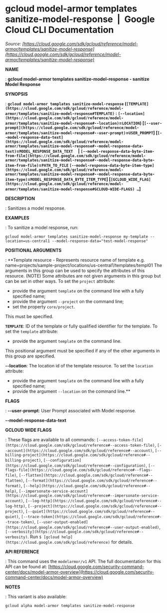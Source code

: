# gcloud model-armor templates sanitize-model-response  |  Google Cloud CLI Documentation

*Source: [https://cloud.google.com/sdk/gcloud/reference/model-armor/templates/sanitize-model-response](https://cloud.google.com/sdk/gcloud/reference/model-armor/templates/sanitize-model-response)*

**NAME**

: **gcloud model-armor templates sanitize-model-response - sanitize Model Response**

**SYNOPSIS**

: **`gcloud model-armor templates sanitize-model-response` (`[TEMPLATE](https://cloud.google.com/sdk/gcloud/reference/model-armor/templates/sanitize-model-response#TEMPLATE)` : `[--location](https://cloud.google.com/sdk/gcloud/reference/model-armor/templates/sanitize-model-response#--location)`=`LOCATION`) [`[--user-prompt](https://cloud.google.com/sdk/gcloud/reference/model-armor/templates/sanitize-model-response#--user-prompt)`=`USER_PROMPT`] [`[--model-response-data-text](https://cloud.google.com/sdk/gcloud/reference/model-armor/templates/sanitize-model-response#--model-response-data-text)`=`MODEL_RESPONSE_DATA_TEXT`     | `[--model-response-data-byte-item-from-file](https://cloud.google.com/sdk/gcloud/reference/model-armor/templates/sanitize-model-response#--model-response-data-byte-item-from-file)`=`PATH_TO_FILE` `[--model-response-data-byte-item-type](https://cloud.google.com/sdk/gcloud/reference/model-armor/templates/sanitize-model-response#--model-response-data-byte-item-type)`=`MODEL_RESPONSE_DATA_BYTE_ITEM_TYPE`] [`[GCLOUD_WIDE_FLAG](https://cloud.google.com/sdk/gcloud/reference/model-armor/templates/sanitize-model-response#GCLOUD-WIDE-FLAGS) …`]**

**DESCRIPTION**

: Sanitizes a model response.

**EXAMPLES**

: To sanitize a model response, run:
```
gcloud model-armor templates sanitize-model-response my-template --location=us-central1 --model-response-data="test-model-response"
```

**POSITIONAL ARGUMENTS**

: **Template resource - Represents resource name of template e.g.
name=projects/sample-project/locations/us-central1/templates/templ01 The
arguments in this group can be used to specify the attributes of this resource.
(NOTE) Some attributes are not given arguments in this group but can be set in
other ways.
To set the `project` attribute:

- provide the argument `template` on the command line with a fully
specified name;
- provide the argument `--project` on the command line;
- set the property `core/project`.

This must be specified.

**`TEMPLATE`**:
ID of the template or fully qualified identifier for the template.
To set the `template` attribute:

- provide the argument `template` on the command line.

This positional argument must be specified if any of the other arguments in this
group are specified.

**--location**:
The location id of the template resource.
To set the `location` attribute:

- provide the argument `template` on the command line with a fully
specified name;
- provide the argument `--location` on the command line.**

**FLAGS**

: **--user-prompt**:
User Prompt associated with Model response.

**--model-response-data-text**

**GCLOUD WIDE FLAGS**

: These flags are available to all commands: `[--access-token-file](https://cloud.google.com/sdk/gcloud/reference#--access-token-file)`,
`[--account](https://cloud.google.com/sdk/gcloud/reference#--account)`, `[--billing-project](https://cloud.google.com/sdk/gcloud/reference#--billing-project)`,
`[--configuration](https://cloud.google.com/sdk/gcloud/reference#--configuration)`,
`[--flags-file](https://cloud.google.com/sdk/gcloud/reference#--flags-file)`,
`[--flatten](https://cloud.google.com/sdk/gcloud/reference#--flatten)`, `[--format](https://cloud.google.com/sdk/gcloud/reference#--format)`, `[--help](https://cloud.google.com/sdk/gcloud/reference#--help)`, `[--impersonate-service-account](https://cloud.google.com/sdk/gcloud/reference#--impersonate-service-account)`,
`[--log-http](https://cloud.google.com/sdk/gcloud/reference#--log-http)`,
`[--project](https://cloud.google.com/sdk/gcloud/reference#--project)`, `[--quiet](https://cloud.google.com/sdk/gcloud/reference#--quiet)`, `[--trace-token](https://cloud.google.com/sdk/gcloud/reference#--trace-token)`, `[--user-output-enabled](https://cloud.google.com/sdk/gcloud/reference#--user-output-enabled)`,
`[--verbosity](https://cloud.google.com/sdk/gcloud/reference#--verbosity)`.
Run `$ [gcloud help](https://cloud.google.com/sdk/gcloud/reference)` for details.

**API REFERENCE**

: This command uses the `modelarmor/v1` API. The full documentation for
this API can be found at: [https://cloud.google.com/security-command-center/docs/model-armor-overview](https://cloud.google.com/security-command-center/docs/model-armor-overview)

**NOTES**

: This variant is also available:

```
gcloud alpha model-armor templates sanitize-model-response
```